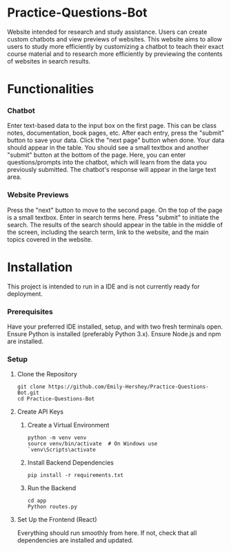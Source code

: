 # Practice-Questions-Bot
Website intended for research and study assistance. Users can create custom chatbots and view previews of websites. This website aims to allow users to study more efficiently by customizing a chatbot to teach their exact course material and to research more efficiently by previewing the contents of websites in search results.
<br>
<h1>Functionalities</h1>
<h3>Chatbot</h3>
<p>Enter text-based data to the input box on the first page. This can be class notes, documentation, book pages, etc. After each entry, press the "submit" button to save your data. Click the "next page" button when done. Your data should appear in the table. You should see a small textbox and another "submit" button at the bottom of the page. Here, you can enter questions/prompts into the chatbot, which will learn from the data you previously submitted. The chatbot's response will appear in the large text area.</p>
<h3>Website Previews</h3>
<p>Press the "next" button to move to the second page. On the top of the page is a small textbox. Enter in search terms here. Press "submit" to initiate the search. The results of the search should appear in the table in the middle of the screen, including the search term, link to the website, and the main topics covered in the website.</p>

<h1>Installation</h1>
<p>This project is intended to run in a IDE and is not currently ready for deployment. </p>
<h3>Prerequisites</h3>
<p>Have your preferred IDE installed, setup, and with two fresh terminals open. Ensure Python is installed (preferably Python 3.x). Ensure Node.js and npm are installed.</p>
<h3>Setup</h3>
<ol>
  <li>Clone the Repository</li>
  <pre><code>git clone https://github.com/Emily-Hershey/Practice-Questions-Bot.git
cd Practice-Questions-Bot</code></pre>
  <li>Create API Keys</li> 
    <ol style="list-style-type: lower-alpha><li>The API keys provided are placeholders and will not work. Navigate to line 21 of app/question_answering.py. You will need to create and insert your own OpenAI API key. </li>
    <li>Navigate to line 34 of app/scraping.py. You will need to create and insert your own SerpAPI key.</li></ol>
  <li>Set Up the Backend (Flask)</li>
    <ol style="list-style-type: lower-alpha><li>Create a Virtual Environment</li>
    <pre><code>python -m venv venv
source venv/bin/activate  # On Windows use `venv\Scripts\activate</code></pre>
    <li>Install Backend Dependencies</li> 
    <pre><code>pip install -r requirements.txt</code></pre>
    <li>Run the Backend</li> 
    <pre><code>cd app
Python routes.py</code></pre></ol>
  <li>Set Up the Frontend (React)</li>
    <ol style="list-style-type: lower-alpha><li>In Another Terminal, Navigate to the React Directory</li> 
    <pre><code>cd front-end</code></pre>
    <li>Install Frontend Dependencies</li>  
    <pre><code>npm install</code></pre>
    <li>Run the Frontend</li> 
    <pre><code>npm start</code></pre>
    <li>Open "http://localhost:3000/" in your browser.</li></ol>
<p>Everything should run smoothly from here. If not, check that all dependencies are installed and updated.</p>

